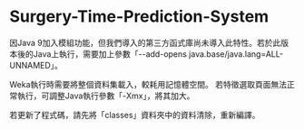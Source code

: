 # Surgery-Time-Prediction-System

因Java 9加入模組功能，但我們導入的第三方函式庫尚未導入此特性。若於此版本後的Java上執行，需要加上參數「--add-opens java.base/java.lang=ALL-UNNAMED」。

Weka執行時需要將整個資料集載入，較耗用記憶體空間。
若特徵選取頁面無法正常執行，可調整Java執行參數「-Xmx」，將其加大。

若更新了程式碼，請先將「classes」資料夾中的資料清除，重新編譯。
